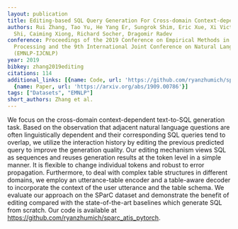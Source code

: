 ```yaml
---
layout: publication
title: Editing-based SQL Query Generation For Cross-domain Context-dependent Questions
authors: Rui Zhang, Tao Yu, He Yang Er, Sungrok Shim, Eric Xue, Xi Victoria Lin, Tianze
  Shi, Caiming Xiong, Richard Socher, Dragomir Radev
conference: Proceedings of the 2019 Conference on Empirical Methods in Natural Language
  Processing and the 9th International Joint Conference on Natural Language Processing
  (EMNLP-IJCNLP)
year: 2019
bibkey: zhang2019editing
citations: 114
additional_links: [{name: Code, url: 'https://github.com/ryanzhumich/sparc_atis_pytorch'},
  {name: Paper, url: 'https://arxiv.org/abs/1909.00786'}]
tags: ["Datasets", "EMNLP"]
short_authors: Zhang et al.
---
```

We focus on the cross-domain context-dependent text-to-SQL generation task.
Based on the observation that adjacent natural language questions are often
linguistically dependent and their corresponding SQL queries tend to overlap,
we utilize the interaction history by editing the previous predicted query to
improve the generation quality. Our editing mechanism views SQL as sequences
and reuses generation results at the token level in a simple manner. It is
flexible to change individual tokens and robust to error propagation.
Furthermore, to deal with complex table structures in different domains, we
employ an utterance-table encoder and a table-aware decoder to incorporate the
context of the user utterance and the table schema. We evaluate our approach on
the SParC dataset and demonstrate the benefit of editing compared with the
state-of-the-art baselines which generate SQL from scratch. Our code is
available at https://github.com/ryanzhumich/sparc_atis_pytorch.